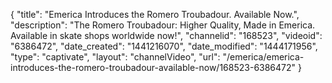{
    "title": "Emerica Introduces the Romero Troubadour. Available Now.",
    "description": "The Romero Troubadour: Higher Quality, Made in Emerica. Available in skate shops worldwide now!",
    "channelid": "168523",
    "videoid": "6386472",
    "date_created": "1441216070",
    "date_modified": "1444171956",
    "type": "captivate",
    "layout": "channelVideo",
    "url": "\/emerica\/emerica-introduces-the-romero-troubadour-available-now\/168523-6386472"
}